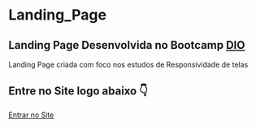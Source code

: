 <h1>Landing_Page</h1>

<h2>Landing Page Desenvolvida no Bootcamp <a href="https://www.dio.me/" >DIO</a></h2>

  <p>Landing Page criada com foco nos estudos de Responsividade de telas</p>
  <h2>Entre no Site logo abaixo 👇</h2>
  
  <a href="https://traveliocss.netlify.app/">Entrar no Site</a>
  
  
  
  
